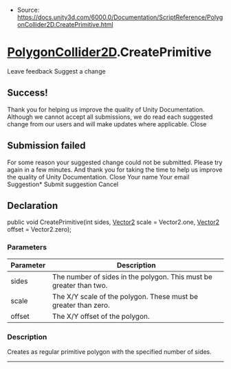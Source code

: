* Source: https://docs.unity3d.com/6000.0/Documentation/ScriptReference/PolygonCollider2D.CreatePrimitive.html

#  [PolygonCollider2D](https://docs.unity3d.com/6000.0/Documentation/ScriptReference/PolygonCollider2D.html).CreatePrimitive
Leave feedback
Suggest a change
## Success!
Thank you for helping us improve the quality of Unity Documentation. Although we cannot accept all submissions, we do read each suggested change from our users and will make updates where applicable.
Close
## Submission failed
For some reason your suggested change could not be submitted. Please <a>try again</a> in a few minutes. And thank you for taking the time to help us improve the quality of Unity Documentation.
Close
Your name Your email Suggestion* Submit suggestion
Cancel
## Declaration
public void CreatePrimitive(int sides, [Vector2](https://docs.unity3d.com/6000.0/Documentation/ScriptReference/Vector2.html) scale = Vector2.one, [Vector2](https://docs.unity3d.com/6000.0/Documentation/ScriptReference/Vector2.html) offset = Vector2.zero); 
### Parameters
Parameter | Description  
---|---  
sides | The number of sides in the polygon. This must be greater than two.  
scale | The X/Y scale of the polygon. These must be greater than zero.  
offset | The X/Y offset of the polygon.  
### Description
Creates as regular primitive polygon with the specified number of sides.
* * *
